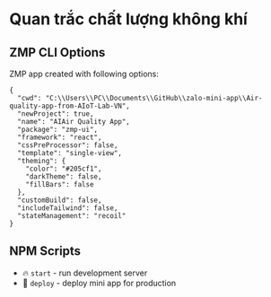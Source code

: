 # Quan trắc chất lượng không khí 

## ZMP CLI Options

ZMP app created with following options:

```
{
  "cwd": "C:\\Users\\PC\\Documents\\GitHub\\zalo-mini-app\\Air-quality-app-from-AIoT-Lab-VN",
  "newProject": true,
  "name": "AIAir Quality App",
  "package": "zmp-ui",
  "framework": "react",
  "cssPreProcessor": false,
  "template": "single-view",
  "theming": {
    "color": "#205cf1",
    "darkTheme": false,
    "fillBars": false
  },
  "customBuild": false,
  "includeTailwind": false,
  "stateManagement": "recoil"
}
```

## NPM Scripts

* 🔥 `start` - run development server
* 🙏 `deploy` - deploy mini app for production
